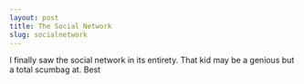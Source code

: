 ```yaml
---
layout: post
title: The Social Network
slug: socialnetwork
---
```


I finally saw the social network in its entirety. That kid may be a genious but a total scumbag at. Best
